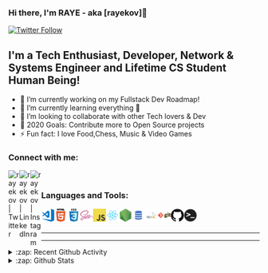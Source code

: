 ### Hi there, I'm RAYE - aka [rayekov]👋

[![Twitter Follow](https://img.shields.io/twitter/follow/rayekov?color=1DA1F2&logo=twitter&style=for-the-badge)](https://twitter.com/intent/follow?original_referer=https%3A%2F%2Fgithub.com%2Frayekov&screen_name=rayekov)

## I'm a Tech Enthusiast, Developer, Network & Systems Engineer and Lifetime CS Student Human Being!

- 🔭 I’m currently working on my Fullstack Dev Roadmap!
- 🌱 I’m currently learning everything 🤣
- 👯 I’m looking to collaborate with other Tech lovers & Dev
- 🥅 2020 Goals: Contribute more to Open Source projects
- ⚡ Fun fact: I love Food,Chess, Music & Video Games


### Connect with me:


[<img align="left" alt="rayekov | Twitter" width="22px" src="https://cdn.jsdelivr.net/npm/simple-icons@v3/icons/twitter.svg" />][twitter]
[<img align="left" alt="rayekov | LinkedIn" width="22px" src="https://cdn.jsdelivr.net/npm/simple-icons@v3/icons/linkedin.svg" />][linkedin]
[<img align="left" alt="rayekov | Instagram" width="22px" src="https://cdn.jsdelivr.net/npm/simple-icons@v3/icons/instagram.svg" />][instagram]

<br />

### Languages and Tools:

<img align="left" alt="Visual Studio Code" width="26px" src="https://raw.githubusercontent.com/github/explore/80688e429a7d4ef2fca1e82350fe8e3517d3494d/topics/visual-studio-code/visual-studio-code.png" />
<img align="left" alt="HTML5" width="26px" src="https://raw.githubusercontent.com/github/explore/80688e429a7d4ef2fca1e82350fe8e3517d3494d/topics/html/html.png" />
<img align="left" alt="CSS3" width="26px" src="https://raw.githubusercontent.com/github/explore/80688e429a7d4ef2fca1e82350fe8e3517d3494d/topics/css/css.png" />
<img align="left" alt="Sass" width="26px" src="https://raw.githubusercontent.com/github/explore/80688e429a7d4ef2fca1e82350fe8e3517d3494d/topics/sass/sass.png" />
<img align="left" alt="JavaScript" width="26px" src="https://raw.githubusercontent.com/github/explore/80688e429a7d4ef2fca1e82350fe8e3517d3494d/topics/javascript/javascript.png" />
<img align="left" alt="React" width="26px" src="https://raw.githubusercontent.com/github/explore/80688e429a7d4ef2fca1e82350fe8e3517d3494d/topics/react/react.png" />

<img align="left" alt="Node.js" width="26px" src="https://raw.githubusercontent.com/github/explore/80688e429a7d4ef2fca1e82350fe8e3517d3494d/topics/nodejs/nodejs.png" />

<img align="left" alt="SQL" width="26px" src="https://raw.githubusercontent.com/github/explore/80688e429a7d4ef2fca1e82350fe8e3517d3494d/topics/sql/sql.png" />
<img align="left" alt="MySQL" width="26px" src="https://raw.githubusercontent.com/github/explore/80688e429a7d4ef2fca1e82350fe8e3517d3494d/topics/mysql/mysql.png" />

<img align="left" alt="Git" width="26px" src="https://raw.githubusercontent.com/github/explore/80688e429a7d4ef2fca1e82350fe8e3517d3494d/topics/git/git.png" />
<img align="left" alt="GitHub" width="26px" src="https://raw.githubusercontent.com/github/explore/78df643247d429f6cc873026c0622819ad797942/topics/github/github.png" />
<img align="left" alt="Terminal" width="26px" src="https://raw.githubusercontent.com/github/explore/80688e429a7d4ef2fca1e82350fe8e3517d3494d/topics/terminal/terminal.png" />

<br />
<br />

---

<!--  -->

---

<details>
  <summary>:zap: Recent Github Activity</summary>
  
<!--START_SECTION:activity-->

<!--END_SECTION:activity-->

</details>

<details>
  <summary>:zap: Github Stats</summary>

  <img align="left" alt="rayekov's Github Stats" src="https://github-readme-stats.rayekov.vercel.app/api?username=rayekov&show_icons=true&hide_border=true" />

</details>

<!-- [website]: https://rayekov.com -->
[twitter]: https://twitter.com/rayekov
<!-- [youtube]: https://youtube.com/rayekov -->
[instagram]: https://instagram.com/rayekov
[linkedin]: https://linkedin.com/in/rayekov
